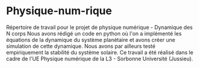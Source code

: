 # Physique-num-rique
Répertoire de travail pour le projet de physique numérique - Dynamique des N corps
Nous avons rédigé un code en python où l'on a implémenté les équations de la dynamique du système planétaire et avons créer une simulation de cette dynamique.
Nous avons par ailleurs testé empiriquement la stabilité du système solaire.
Ce travail a été réalisé dans le cadre de l'UE Physique numérique de la L3 - Sorbonne Université (Jussieu).
